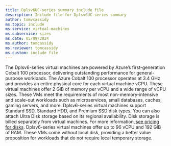 ```yaml
---
title: Dplsv6UC-series summary include file
description: Include file for Dplsv6UC-series summary
author: tomvcassidy
ms.topic: include
ms.service: virtual-machines
ms.subservice: sizes
ms.date: 05/09/2024
ms.author: tomcassidy
ms.reviewer: tomcassidy
ms.custom: include file
---
```

The Dplsv6-series virtual machines are powered by Azure’s first-generation Cobalt 100 processor, delivering outstanding performance for general-purpose workloads. The Azure Cobalt 100 processor operates at 3.4 GHz and provides an entire physical core for each virtual machine vCPU. These virtual machines offer 2 GiB of memory per vCPU and a wide range of vCPU sizes. These VMs meet the requirements of most non-memory-intensive and scale-out workloads such as microservices, small databases, caches, gaming servers, and more. Dplsv6-series virtual machines support Standard SSD, Standard HDD, and Premium SSD disk types. You can also attach Ultra Disk storage based on its regional availability. Disk storage is billed separately from virtual machines. For more information, [see pricing for disks](https://azure.microsoft.com/pricing/details/managed-disks/). Dplsv6-series virtual machines offer up to 96 vCPU and 192 GiB of RAM. These VMs come without local disk, providing a better value proposition for workloads that do not require local temporary storage.
